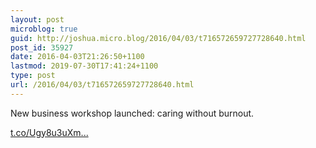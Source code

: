 ```yaml
---
layout: post
microblog: true
guid: http://joshua.micro.blog/2016/04/03/t716572659727728640.html
post_id: 35927
date: 2016-04-03T21:26:50+1100
lastmod: 2019-07-30T17:41:24+1100
type: post
url: /2016/04/03/t716572659727728640.html
---
```

New business workshop launched: caring without burnout.

[t.co/Ugy8u3uXm...](https://t.co/Ugy8u3uXmt)
